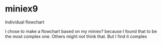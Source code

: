 # miniex9

Individual flowchart 

I chose to make a flowchart based on my miniex? because I found that to be the most complex one. Others might not think that. But I find it complex
